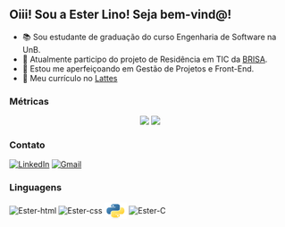 ## Oiii! Sou a Ester Lino! Seja bem-vind@! 

- 📚 Sou estudante de graduação do curso Engenharia de Software na UnB.
- 🔭 Atualmente participo do projeto de Residência em TIC da [BRISA](https://brisabr.com.br/residenciaemtic/).
- 🌱 Estou me aperfeiçoando em Gestão de Projetos e Front-End.
- 📑 Meu currículo no [Lattes](http://lattes.cnpq.br/2659577396394760)

### Métricas
<div align="center">
  <img height="160em" src="https://github-readme-stats.vercel.app/api?username=esteerlino&show_icons=true&theme=radical"/>
  <img height="160em" src="https://github-readme-stats.vercel.app/api/top-langs/?username=esteerlino&layout=compact&theme=radical"/>
</div>

### Contato 
[![LinkedIn](https://img.shields.io/badge/LinkedIn-0077B5?style=for-the-badge&logo=linkedin&logoColor=white)](https://www.linkedin.com/in/esterlino)
[![Gmail](https://img.shields.io/badge/Gmail-D14836?style=for-the-badge&logo=gmail&logoColor=white)](mailto:esteerlino@gmail.com)

### Linguagens
<div>
<img align="center" alt="Ester-html" height="30" width="40" src="https://cdn.jsdelivr.net/gh/devicons/devicon/icons/html5/html5-original.svg"/>
<img align="center" alt="Ester-css" height="30" width="40" src="https://cdn.jsdelivr.net/gh/devicons/devicon/icons/css3/css3-original.svg"/>
<img align="center" alt="Ester-Python" height="30" width="40" src="https://raw.githubusercontent.com/devicons/devicon/master/icons/python/python-original.svg">
<img align="center" alt="Ester-C" height="30" width="40" src="https://cdn.jsdelivr.net/gh/devicons/devicon/icons/c/c-original.svg">
</div>
